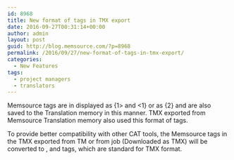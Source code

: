 ```yaml
---
id: 8968
title: New format of tags in TMX export
date: 2016-09-27T00:31:14+00:00
author: admin
layout: post
guid: http://blog.memsource.com/?p=8968
permalink: /2016/09/27/new-format-of-tags-in-tmx-export/
categories:
  - New Features
tags:
  - project managers
  - translators
---
```

Memsource tags are in displayed as {1> and <1} or as {2} and are also saved to the Translation memory in this manner. TMX exported from Memsource Translation memory also used this format of tags.

To provide better compatibility with other CAT tools, the Memsource tags in the TMX exported from TM or from job (Downloaded as TMX) will be converted to <bpt>, <ept> and <ph> tags, which are standard for TMX format.